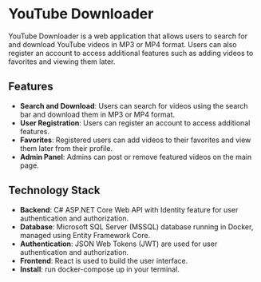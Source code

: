 # YouTube Downloader

YouTube Downloader is a web application that allows users to search for and download YouTube videos in MP3 or MP4 format. Users can also register an account to access additional features such as adding videos to favorites and viewing them later.

## Features

- **Search and Download**: Users can search for videos using the search bar and download them in MP3 or MP4 format.
- **User Registration**: Users can register an account to access additional features.
- **Favorites**: Registered users can add videos to their favorites and view them later from their profile.
- **Admin Panel**: Admins can post or remove featured videos on the main page.

## Technology Stack

- **Backend**: C# ASP.NET Core Web API with Identity feature for user authentication and authorization.
- **Database**: Microsoft SQL Server (MSSQL) database running in Docker, managed using Entity Framework Core.
- **Authentication**: JSON Web Tokens (JWT) are used for user authentication and authorization.
- **Frontend**: React is used to build the user interface.
- **Install**: run docker-compose up in your terminal.

